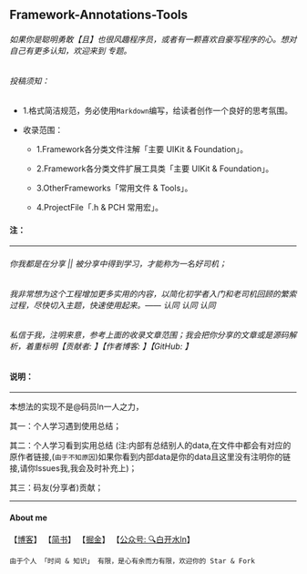 ## Framework-Annotations-Tools
 

###### 如果你是聪明勇敢【且】也很风趣程序员，或者有一颗喜欢自豪写程序的心。想对自己有更多认知，欢迎来到 专题。



###### 投稿须知：
 

- 1.格式简洁规范，务必使用`Markdown`编写，给读者创作一个良好的思考氛围。


- 收录范围： 
  
  - 1.Framework各分类文件注解「主要 UIKit & Foundation」。 

  - 2.Framework各分类文件扩展工具类「主要 UIKit & Foundation」。

  - 3.OtherFrameworks「常用文件 & Tools」。

  - 4.ProjectFile「.h & PCH 常用宏」。



#### 注：
***

###### 你我都是在分享 || 被分享中得到学习，才能称为一名好司机；


###### 我非常想为这个工程增加更多实用的内容，以简化初学者入门和老司机回顾的繁索过程，尽快切入主题，快速使用起来。—— 认同 认同 认同

###### 私信于我，注明来意，参考上面的收录文章范围；我会把你分享的文章或是源码解析，着重标明【贡献者: 】【作者博客: 】【GitHub: 】







#### 说明：
***

本想法的实现不是@码员ln一人之力，  

其一：个人学习遇到使用总结；  

其二：个人学习看到实用总结 (注:内部有总结别人的data,在文件中都会有对应的原作者链接,(`由于不知原因`)如果你看到内部data是你的data且这里没有注明你的链接,请你Issues我,我会及时补充上)；  

其三：码友(分享者)贡献；

 






****
#### About me


【[博客](https://githubidea.github.io)】  【[简书](http://www.jianshu.com/u/fd745d76c816)】   【[掘金](https://juejin.im/post/5948b282da2f600067910186)】  【[公众号: 🔍白开水ln]()】
 

`由于个人 「时间 & 知识」 有限，是心有余而力有限，欢迎你的 Star & Fork`


